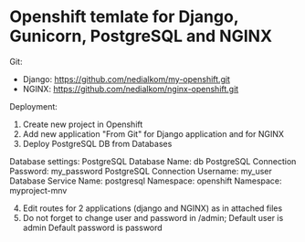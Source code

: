 # Openshift temlate for Django, Gunicorn, PostgreSQL and NGINX

Git:
* Django: https://github.com/nedialkom/my-openshift.git
* NGINX: https://github.com/nedialkom/nginx-openshift.git

Deployment:
1. Create new project in Openshift
2. Add new application "From Git" for Django application and for NGINX
3. Deploy PostgreSQL DB from Databases

Database settings:
PostgreSQL Database Name: 	    db
PostgreSQL Connection Password: my_password
PostgreSQL Connection Username: my_user
Database Service Name: 		    postgresql
Namespace:			            openshift
Namespace:			            myproject-mnv

4. Edit routes for 2 applications (django and NGINX) as in attached files
5. Do not forget to change user and password in /admin; 
Default user is admin
Default password is password